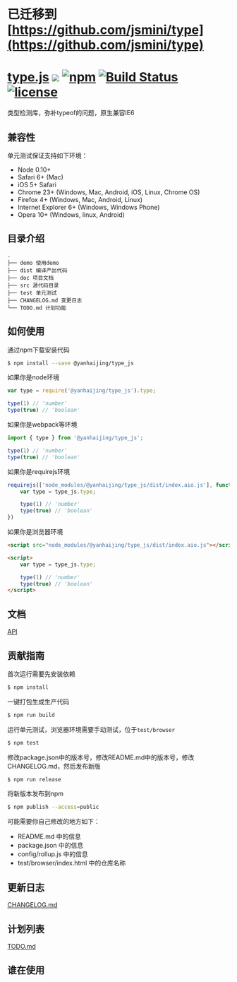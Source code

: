 # 已迁移到 [https://github.com/jsmini/type](https://github.com/jsmini/type)
# [type.js](https://github.com/yanhaijing/type.js) [![](https://img.shields.io/badge/Powered%20by-jslib%20base-brightgreen.svg)](https://github.com/yanhaijing/jslib-base) [![npm](https://img.shields.io/badge/npm-0.3.0-orange.svg)](https://www.npmjs.com/package/@yanhaijing/type_js) [![Build Status](https://travis-ci.org/yanhaijing/type.js.svg?branch=master)](https://travis-ci.org/yanhaijing/type.js) [![license](https://img.shields.io/badge/license-MIT-blue.svg)](https://github.com/yanhaijing/type.js/blob/master/LICENSE)
类型检测库，弥补typeof的问题，原生兼容IE6

## 兼容性
单元测试保证支持如下环境：

- Node 0.10+
- Safari 6+ (Mac)
- iOS 5+ Safari
- Chrome 23+ (Windows, Mac, Android, iOS, Linux, Chrome OS)
- Firefox 4+ (Windows, Mac, Android, Linux)
- Internet Explorer 6+ (Windows, Windows Phone)
- Opera 10+ (Windows, linux, Android)

## 目录介绍

```
.
├── demo 使用demo
├── dist 编译产出代码
├── doc 项目文档
├── src 源代码目录
├── test 单元测试
├── CHANGELOG.md 变更日志
└── TODO.md 计划功能
```

## 如何使用
通过npm下载安装代码

```bash
$ npm install --save @yanhaijing/type_js
```

如果你是node环境

```js
var type = require('@yanhaijing/type_js').type;

type(1) // 'number'
type(true) // 'boolean'
```

如果你是webpack等环境

```js
import { type } from '@yanhaijing/type_js';

type(1) // 'number'
type(true) // 'boolean'
```

如果你是requirejs环境

```js
requirejs(['node_modules/@yanhaijing/type_js/dist/index.aio.js'], function (type_js) {
    var type = type_js.type;

    type(1) // 'number'
    type(true) // 'boolean'
})
```

如果你是浏览器环境

```html
<script src="node_modules/@yanhaijing/type_js/dist/index.aio.js"></script>

<script>
    var type = type_js.type;

    type(1) // 'number'
    type(true) // 'boolean'
</script>
```

## 文档
[API](https://github.com/yanhaijing/type.js/blob/master/doc/api.md)

## 贡献指南
首次运行需要先安装依赖

```bash
$ npm install
```

一键打包生成生产代码

```bash
$ npm run build
```

运行单元测试，浏览器环境需要手动测试，位于`test/browser`

```bash
$ npm test
```

修改package.json中的版本号，修改README.md中的版本号，修改CHANGELOG.md，然后发布新版

```bash
$ npm run release
```

将新版本发布到npm

```bash
$ npm publish --access=public
```

可能需要你自己修改的地方如下：

- README.md 中的信息
- package.json 中的信息
- config/rollup.js 中的信息
- test/browser/index.html 中的仓库名称

## 更新日志
[CHANGELOG.md](https://github.com/yanhaijing/type.js/blob/master/CHANGELOG.md)

## 计划列表
[TODO.md](https://github.com/yanhaijing/type.js/blob/master/TODO.md)

## 谁在使用
